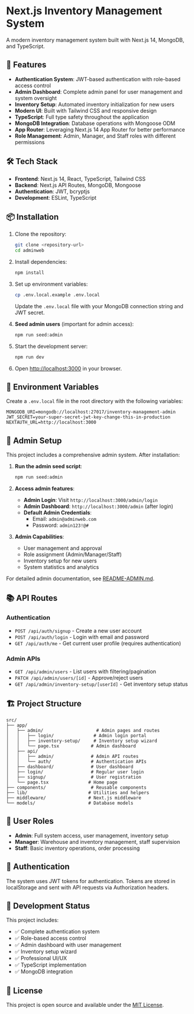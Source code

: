 # Next.js Inventory Management System

A modern inventory management system built with Next.js 14, MongoDB, and TypeScript.

## 🚀 Features

- **Authentication System**: JWT-based authentication with role-based access control
- **Admin Dashboard**: Complete admin panel for user management and system oversight
- **Inventory Setup**: Automated inventory initialization for new users
- **Modern UI**: Built with Tailwind CSS and responsive design
- **TypeScript**: Full type safety throughout the application
- **MongoDB Integration**: Database operations with Mongoose ODM
- **App Router**: Leveraging Next.js 14 App Router for better performance
- **Role Management**: Admin, Manager, and Staff roles with different permissions

## 🛠️ Tech Stack

- **Frontend**: Next.js 14, React, TypeScript, Tailwind CSS
- **Backend**: Next.js API Routes, MongoDB, Mongoose
- **Authentication**: JWT, bcryptjs
- **Development**: ESLint, TypeScript

## 📦 Installation

1. Clone the repository:
   ```bash
   git clone <repository-url>
   cd adminweb
   ```

2. Install dependencies:
   ```bash
   npm install
   ```

3. Set up environment variables:
   ```bash
   cp .env.local.example .env.local
   ```

   Update the `.env.local` file with your MongoDB connection string and JWT secret.

4. **Seed admin users** (important for admin access):
   ```bash
   npm run seed:admin
   ```

5. Start the development server:
   ```bash
   npm run dev
   ```

6. Open [http://localhost:3000](http://localhost:3000) in your browser.

## 🔧 Environment Variables

Create a `.env.local` file in the root directory with the following variables:

```env
MONGODB_URI=mongodb://localhost:27017/inventory-management-admin
JWT_SECRET=your-super-secret-jwt-key-change-this-in-production
NEXTAUTH_URL=http://localhost:3000
```

## 👑 Admin Setup

This project includes a comprehensive admin system. After installation:

1. **Run the admin seed script**:
   ```bash
   npm run seed:admin
   ```

2. **Access admin features**:
   - **Admin Login**: Visit `http://localhost:3000/admin/login`
   - **Admin Dashboard**: `http://localhost:3000/admin` (after login)
   - **Default Admin Credentials**:
     - Email: `admin@adminweb.com`
     - Password: `admin123!@#`

3. **Admin Capabilities**:
   - User management and approval
   - Role assignment (Admin/Manager/Staff)
   - Inventory setup for new users
   - System statistics and analytics

For detailed admin documentation, see [README-ADMIN.md](./README-ADMIN.md).

## 📚 API Routes

### Authentication
- `POST /api/auth/signup` - Create a new user account
- `POST /api/auth/login` - Login with email and password
- `GET /api/auth/me` - Get current user profile (requires authentication)

### Admin APIs
- `GET /api/admin/users` - List users with filtering/pagination
- `PATCH /api/admin/users/[id]` - Approve/reject users
- `GET /api/admin/inventory-setup/[userId]` - Get inventory setup status

## 🏗️ Project Structure

```
src/
├── app/
│   ├── admin/                    # Admin pages and routes
│   │   ├── login/               # Admin login portal
│   │   ├── inventory-setup/     # Inventory setup wizard
│   │   └── page.tsx            # Admin dashboard
│   ├── api/
│   │   ├── admin/              # Admin API routes
│   │   └── auth/               # Authentication APIs
│   ├── dashboard/              # User dashboard
│   ├── login/                  # Regular user login
│   ├── signup/                 # User registration
│   └── page.tsx               # Home page
├── components/                 # Reusable components
├── lib/                       # Utilities and helpers
├── middleware/                # Next.js middleware
└── models/                    # Database models
```

## 👥 User Roles

- **Admin**: Full system access, user management, inventory setup
- **Manager**: Warehouse and inventory management, staff supervision
- **Staff**: Basic inventory operations, order processing

## 🔐 Authentication

The system uses JWT tokens for authentication. Tokens are stored in localStorage and sent with API requests via Authorization headers.

## 🚧 Development Status

This project includes:
- ✅ Complete authentication system
- ✅ Role-based access control
- ✅ Admin dashboard with user management
- ✅ Inventory setup wizard
- ✅ Professional UI/UX
- ✅ TypeScript implementation
- ✅ MongoDB integration

## 📝 License

This project is open source and available under the [MIT License](LICENSE).
